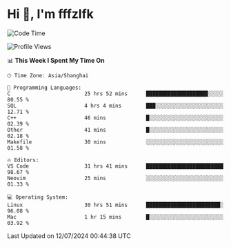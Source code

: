 # Hi 👋, I'm fffzlfk

<!--START_SECTION:waka-->
![Code Time](http://img.shields.io/badge/Code%20Time-767%20hrs%2036%20mins-blue)

![Profile Views](http://img.shields.io/badge/Profile%20Views-0-blue)

📊 **This Week I Spent My Time On** 

```text
🕑︎ Time Zone: Asia/Shanghai

💬 Programming Languages: 
C                        25 hrs 52 mins      ████████████████████░░░░░   80.55 % 
SQL                      4 hrs 4 mins        ███░░░░░░░░░░░░░░░░░░░░░░   12.71 % 
C++                      46 mins             █░░░░░░░░░░░░░░░░░░░░░░░░   02.39 % 
Other                    41 mins             █░░░░░░░░░░░░░░░░░░░░░░░░   02.18 % 
Makefile                 30 mins             ░░░░░░░░░░░░░░░░░░░░░░░░░   01.58 % 

🔥 Editors: 
VS Code                  31 hrs 41 mins      █████████████████████████   98.67 % 
Neovim                   25 mins             ░░░░░░░░░░░░░░░░░░░░░░░░░   01.33 % 

💻 Operating System: 
Linux                    30 hrs 51 mins      ████████████████████████░   96.08 % 
Mac                      1 hr 15 mins        █░░░░░░░░░░░░░░░░░░░░░░░░   03.92 % 
```


 Last Updated on 12/07/2024 00:44:38 UTC
<!--END_SECTION:waka-->
